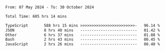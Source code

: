 
<!--START_SECTION:waka-->

```txt
From: 07 May 2024 - To: 30 October 2024

Total Time: 605 hrs 14 mins

TypeScript       588 hrs 15 mins >>>>>>>>>>>>>>>>>>>>>>>>-   96.14 %
JSON             8 hrs 40 mins   -------------------------   01.42 %
Other            6 hrs 37 mins   -------------------------   01.08 %
Bash             2 hrs 43 mins   -------------------------   00.45 %
JavaScript       2 hrs 26 mins   -------------------------   00.40 %
```

<!--END_SECTION:waka-->

<!--

### Hi there 👋
**Iam-cesar/Iam-cesar** is a ✨ _special_ ✨ repository because its `README.md` (this file) appears on your GitHub profile.

Here are some ideas to get you started:

- 🔭 I’m currently working on ...
- 🌱 I’m currently learning ...
- 👯 I’m looking to collaborate on ...
- 🤔 I’m looking for help with ...
- 💬 Ask me about ...
- 📫 How to reach me: ...
- 😄 Pronouns: ...
- ⚡ Fun fact: ...
-->
